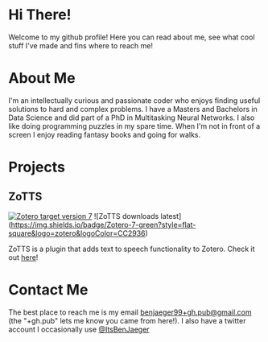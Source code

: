 # Hi There!
Welcome to my github profile! Here you can read about me, see what cool stuff I've made and fins where to reach me!

# About Me
I'm an intellectually curious and passionate coder who enjoys finding useful solutions to hard and complex problems. I have a Masters and Bachelors in Data Science and did part of a PhD in Multitasking Neural Networks. I also like doing programming puzzles in my spare time. When I'm not in front of a screen I enjoy reading fantasy books and going for walks.

# Projects
## ZoTTS
[![Zotero target version 7](https://img.shields.io/badge/Zotero-7-green?style=flat-square&logo=zotero&logoColor=CC2936)](https://www.zotero.org)
![ZoTTS downloads latest] (https://img.shields.io/badge/Zotero-7-green?style=flat-square&logo=zotero&logoColor=CC2936)

ZoTTS is a plugin that adds text to speech functionality to Zotero. Check it out [here](https://github.com/ImperialSquid/zotero-zotts)!

# Contact Me
The best place to reach me is my email [benjaeger99+gh.pub@gmail.com](mailto:benjaeger99+gh.pub@gmail.com) (the "+gh.pub" lets me know you came from here!). I also have a twitter account I occasionally use [@ItsBenJaeger](twitter.com/ItsBenJaeger)

